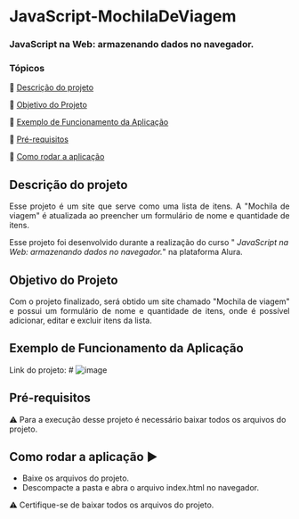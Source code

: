 <h1>JavaScript-MochilaDeViagem</h1> 
<h3>JavaScript na Web: armazenando dados no navegador.</h3>

### Tópicos 

:small_blue_diamond: [Descrição do projeto](#descrição-do-projeto)

:small_blue_diamond: [Objetivo do Projeto](#objetivo-do-projeto)

:small_blue_diamond: [Exemplo de Funcionamento da Aplicação](#exemplo-de-funcionamento-da-aplicação)

:small_blue_diamond: [Pré-requisitos](#pré-requisitos)

:small_blue_diamond: [Como rodar a aplicação](#como-rodar-a-aplicação-arrow_forward)

## Descrição do projeto 

<p align="justify">
Esse projeto é um site que serve como uma lista de itens. A "Mochila de viagem" é atualizada ao preencher um formulário de nome e quantidade de itens.
<p>Esse projeto foi desenvolvido durante a realização do curso "<em> JavaScript na Web: armazenando dados no navegador.</em>" na plataforma Alura.
</p>

## Objetivo do Projeto
<p align="justify">
Com o projeto finalizado, será obtido um site chamado "Mochila de viagem" e possui um formulário de nome e quantidade de itens, onde é possível adicionar, editar e excluir itens da lista.
</p>

## Exemplo de Funcionamento da Aplicação
Link do projeto: #
![image](https://github.com/ArlindoMessias/JavaScript-MochilaDeViagem/assets/47644068/6d27a775-c21a-4a95-bbff-ecdbda172480)

## Pré-requisitos

:warning: Para a execução desse projeto é necessário baixar todos os arquivos do projeto.

## Como rodar a aplicação :arrow_forward:

 - Baixe os arquivos do projeto. 
 - Descompacte a pasta e abra o arquivo index.html no navegador.
 
 :warning: Certifique-se de baixar todos os arquivos do projeto.
